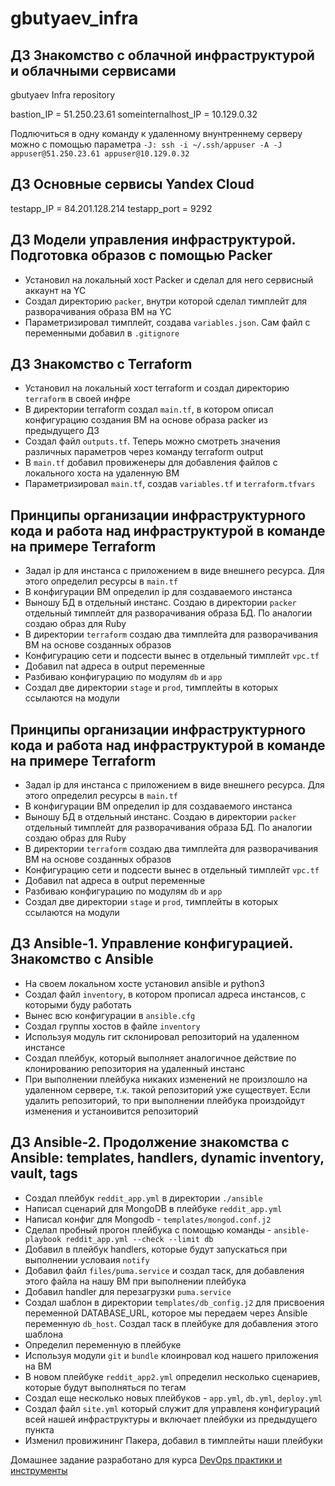 # gbutyaev_infra


## ДЗ Знакомство с облачной инфраструктурой и облачными сервисами


gbutyaev Infra repository

bastion_IP = 51.250.23.61
someinternalhost_IP = 10.129.0.32


Подлючиться в одну команду к удаленному внунтреннему серверу можно с помощью параметра `-J: ssh -i ~/.ssh/appuser -A -J appuser@51.250.23.61 appuser@10.129.0.32`


## ДЗ Основные сервисы Yandex Cloud


testapp_IP = 84.201.128.214
testapp_port = 9292

## ДЗ Модели управления инфраструктурой. Подготовка образов с помощью Packer

- Установил на локальный хост Packer и сделал для него сервисный аккаунт на YC
- Создал директорию `packer`, внутри которой сделал тимплейт для разворачивания образа ВМ на YC
- Параметризировал тимплейт, создава `variables.json`. Сам файл с переменными добавил в `.gitignore`

## ДЗ Знакомство с Terraform

- Установил на локальный хост terraform и создал директорию `terraform` в своей инфре
- В директории terraform создал `main.tf`, в котором описал конфигурацию создания ВМ на основе образа packer из  предыдущего ДЗ
- Создал файл `outputs.tf`. Теперь можно смотреть значения различных параметров через команду terraform output
- В `main.tf` добавил провиженеры для добавления файлов с локального хоста на удаленную ВМ
- Параметризировал `main.tf`, создав `variables.tf` и `terraform.tfvars`

## Принципы организации инфраструктурного кода и работа над инфраструктурой в команде на примере Terraform

- Задал ip для инстанса с приложением в виде внешнего ресурса. Для этого определил ресурсы в `main.tf`
- В конфигурации ВМ определил ip для создаваемого инстанса
- Выношу БД в отдельный инстанс. Создаю в директории `packer` отдельный тимплейт для разворачивания образа БД. По аналогии создаю образ для Ruby
- В директории `terraform` создаю два тимплейта для разворачивания ВМ на основе созданных образов
- Конфигурацию сети и подсести вынес в отдельный тимплейт `vpc.tf`
- Добавил nat адреса в output переменные
- Разбиваю конфигурацию по модулям `db` и `app`
- Создал две директории `stage` и `prod`, тимплейты в которых ссылаются на модули




## Принципы организации инфраструктурного кода и работа над инфраструктурой в команде на примере Terraform

- Задал ip для инстанса с приложением в виде внешнего ресурса. Для этого определил ресурсы в `main.tf`
- В конфигурации ВМ определил ip для создаваемого инстанса
- Выношу БД в отдельный инстанс. Создаю в директории `packer` отдельный тимплейт для разворачивания образа БД. По аналогии создаю образ для Ruby
- В директории `terraform` создаю два тимплейта для разворачивания ВМ на основе созданных образов
- Конфигурацию сети и подсести вынес в отдельный тимплейт `vpc.tf`
- Добавил nat адреса в output переменные
- Разбиваю конфигурацию по модулям `db` и `app`
- Создал две директории `stage` и `prod`, тимплейты в которых ссылаются на модули


## ДЗ Ansible-1. Управление конфигурацией. Знакомство с Ansible 
- На своем локальном хосте установил ansible и python3
- Создал файл `inventory`, в котором прописал адреса инстансов, с которыми буду работать
- Вынес всю конфигурации в `ansible.cfg`
- Создал группы хостов в файле `inventory`
- Используя модуль гит склонировал репозиторий на удаленном инстансе
- Создал плейбук, который выполняет аналогичное действие по клонированию репозитория на удаленный инстанс
- При выполнении плейбука никаких изменений не произлошло на удаленном сервере, т.к. такой репозиторий уже существует. Если удалить репозиторий, то при выполнении плейбука произдойдут изменения и устаноивится репозиторий

## ДЗ Ansible-2. Продолжение знакомства с Ansible: templates, handlers, dynamic inventory, vault, tags 
- Создал плейбук `reddit_app.yml` в директории `./ansible`
- Написал сценарий для MongoDB в плейбуке `reddit_app.yml`
- Написал конфиг для Mongodb - `templates/mongod.conf.j2`
- Сделал пробный прогон плейбука с помощью команды - `ansible-playbook reddit_app.yml --check --limit db`
- Добавил в плейбук handlers, которые будут запускаться при выполнении условаия `notify`
- Добавил файл `files/puma.service` и создал таск, для добавления этого файла на нашу ВМ при выполнении плейбука
- Добавил handler для перезагрузки `puma.service`
- Создал шаблон в директории `templates/db_config.j2` для присвоения переменной DATABASE_URL, которое мы передаем через Ansible переменную `db_host`. Создал таск в плейбуке для добавления этого шаблона
- Определил переменную в плейбуке
- Используя модули `git` и `bundle` клоинровал код нашего приложения на ВМ
- В новом плейбуке `reddit_app2.yml` определил несколько сценариев, которые будут выполняться по тегам
- Создал еще несколько новых плейбуков - `app.yml`, `db.yml`, `deploy.yml`
- Создал файл `site.yml` который служит для управленя конфигураций всей нашей инфраструктуры и включает плейбуки из предыдущего пункта
- Изменил провижининг Пакера, добавил в тимплейты наши плейбуки


Домашнее задание разработано для курса [DevOps практики и инструменты](https://otus.ru/lessons/devops-praktiki-i-instrumenty/)
